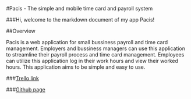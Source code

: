 #Pacis - The simple and mobile time card and payroll system

###Hi, welcome to the markdown document of my app Pacis!

##Overview

Pacis is a web application for small bussiness payroll and time card management. Employers and bussiness managers can use this application to streamline their payroll process and time card management. Employees can utilize this application log in their work hours and view their worked hours. This application aims to be simple and easy to use.


###[Trello link](https://trello.com/b/rp8rFFZV/wdi-project-2-crud-web-app-pacis)

###[Github page](https://github.com/keithtkto/pacis)
